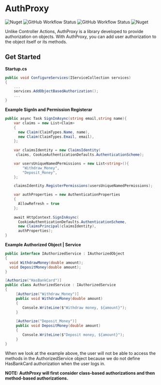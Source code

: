 # AuthProxy

![Nuget](https://img.shields.io/nuget/v/AuthProxy?style=flat-square) ![GitHub Workflow Status](https://img.shields.io/github/workflow/status/berkayalcin/AuthProxy/AuthProxy?label=Nuget%20CI) ![GitHub Workflow Status](https://img.shields.io/github/workflow/status/berkayalcin/AuthProxy/AuthProxy%20CI) ![Nuget](https://img.shields.io/nuget/dt/AuthProxy)

Unlike Controller Actions, AuthProxy is a library developed to provide authorization on objects.
With AuthProxy, you can add user authorization to the object itself or its methods.

## Get Started

**Startup.cs**
```csharp
public void ConfigureServices(IServiceCollection services)  
{
	...
	services.AddObjectBasedAuthorization();
	...
}
```

**Example SignIn and Permission Registerar**

```csharp
public async Task SignInAsync(string email,string name){
	var claims = new List<Claim>  
	{  
	  new Claim(ClaimTypes.Name, name),  
	  new Claim(ClaimTypes.Email, email),  
	};
	 
	var claimsIdentity = new ClaimsIdentity(  
	 claims, CookieAuthenticationDefaults.AuthenticationScheme);  

	var usersUniqueNamedPermissions = new List<string>(){
		"Withdraw_Money",
		"Deposit_Money",
	};

	claimsIdentity.RegisterPermissions(usersUniqueNamedPermissions);

	var authProperties = new AuthenticationProperties  
	{  
	  AllowRefresh = true  
	};  
	  
	await HttpContext.SignInAsync(  
	  CookieAuthenticationDefaults.AuthenticationScheme,  
	  new ClaimsPrincipal(claimsIdentity),  
	  authProperties);
}

```

**Example Authorized Object | Service**
```csharp
public interface IAuthorizedService : IAuthorizedObject  
{  
  void WithdrawMoney(double amount);  
  void DepositMoney(double amount);  
}

[Authorize("HasBankCard")]  
public class AuthorizedService : IAuthorizedService  
{  
	 [Authorize("Withdraw_Money")]  
	 public void WithdrawMoney(double amount)  
	 {  
		Console.WriteLine($"Withdraw money, ${amount}");  
	 }  
	 
	 [Authorize("Deposit_Money")]  
	 public void DepositMoney(double amount)  
	 {  
		Console.WriteLine($"Deposit money, ${amount}");  
	 }
}

```

When we look at the example above, the user will not be able to access the methods in the AuthorizedService object because we do not define HasBankCard authorization when the user logs in.

**NOTE: AuthProxy will first consider class-based authorizations and then method-based authorizations.**
